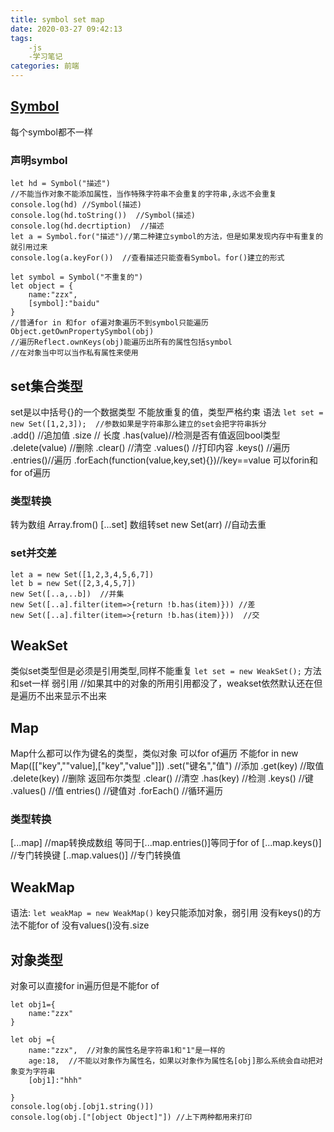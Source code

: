 ```yaml
---
title: symbol set map
date: 2020-03-27 09:42:13
tags:
    -js
    -学习笔记
categories: 前端 
---
```


## [Symbol](https://developer.mozilla.org/zh-CN/docs/Web/JavaScript/Reference/Global_Objects/Symbol)

每个symbol都不一样

### 声明symbol

```(javascript)
let hd = Symbol("描述")
//不能当作对象不能添加属性，当作特殊字符串不会重复的字符串,永远不会重复
console.log(hd) //Symbol(描述)
console.log(hd.toString())  //Symbol(描述)
console.log(hd.decrtiption)  //描述
let a = Symbol.for("描述")//第二种建立symbol的方法，但是如果发现内存中有重复的就引用过来
console.log(a.keyFor())  //查看描述只能查看Symbol。for()建立的形式
```

```(javascript)
let symbol = Symbol("不重复的")
let object = {
    name:"zzx",
    [symbol]:"baidu"
}
//普通for in 和for of遍对象遍历不到symbol只能遍历Object.getOwnPropertySymbol(obj)
//遍历Reflect.ownKeys(obj)能遍历出所有的属性包括symbol
//在对象当中可以当作私有属性来使用
```

## set集合类型

set是以中括号{}的一个数据类型
不能放重复的值，类型严格约束
语法
`let set = new Set([1,2,3]);  //参数如果是字符串那么建立的set会把字符串拆分`  
.add()  //追加值
.size  // 长度
.has(value)//检测是否有值返回bool类型
.delete(value) //删除
.clear() //清空
.values()  //打印内容
.keys()  //遍历
.entries()//遍历
.forEach(function(value,key,set){})//key==value
可以forin和for of遍历

### 类型转换

转为数组
Array.from()
[...set]
数组转set
new Set(arr)  //自动去重

### set并交差

```(js)
let a = new Set([1,2,3,4,5,6,7])
let b = new Set([2,3,4,5,7])
new Set([..a,..b])  //并集
new Set([..a].filter(item=>{return !b.has(item)})) //差
new Set([..a].filter(item=>{return !b.has(item)}))  //交
```

## WeakSet

类似set类型但是必须是引用类型,同样不能重复
`let set = new WeakSet();`
方法和set一样
弱引用  //如果其中的对象的所用引用都没了，weakset依然默认还在但是遍历不出来显示不出来

## Map

Map什么都可以作为键名的类型，类似对象 可以for of遍历 不能for in
new Map([["key",""value],["key","value"]])
.set("键名","值")  //添加
.get(key)  //取值
.delete(key)  //删除 返回布尔类型
.clear()  //清空
.has(key)  //检测
.keys()  //键
.values()  //值
entries()  //键值对
.forEach()  //循环遍历

### 类型转换

[...map]  //map转换成数组  等同于[...map.entries()]等同于for of
[...map.keys()]  //专门转换键
[..map.values()]  //专门转换值

## WeakMap

语法:
`let weakMap = new WeakMap()`
key只能添加对象，弱引用
没有keys()的方法不能for of 没有values()没有.size

## 对象类型

对象可以直接for in遍历但是不能for of

```(javascript)
let obj1={
    name:"zzx"
}

let obj ={
    name:"zzx",  //对象的属性名是字符串1和"1"是一样的
    age:18,  //不能以对象作为属性名，如果以对象作为属性名[obj]那么系统会自动把对象变为字符串
    [obj1]:"hhh"

}
console.log(obj.[obj1.string()])
console.log(obj.["[object Object]"]) //上下两种都用来打印
```


